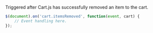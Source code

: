 Triggered after Cart.js has successfully removed an item to the cart.

```js
$(document).on('cart.itemsRemoved', function(event, cart) {
    // Event handling here.
});
```
